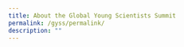 ```yaml
---
title: About the Global Young Scientists Summit
permalink: /gyss/permalink/
description: ""
---
```

